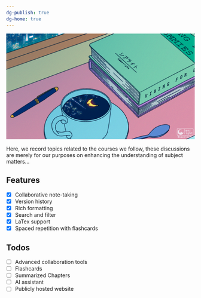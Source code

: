 ```yaml
---
dg-publish: true
dg-home: true
---
```

<img src="https://raw.githubusercontent.com/NushaMBZ/aide-memoire/main/assets/attachments/anime%20study.gif" alt="roku " >

Here, we record topics related to the courses we follow, these discussions are merely for our purposes on enhancing the understanding of subject matters...

## Features
- [x] Collaborative note-taking
- [x] Version history
- [x] Rich formatting
- [x] Search and filter
- [x] LaTex support
- [x] Spaced repetition with flashcards

## Todos
 - [ ] Advanced collaboration tools
 - [ ] Flashcards
 - [ ] Summarized Chapters
 - [ ] AI assistant
 - [ ] Publicly hosted website
